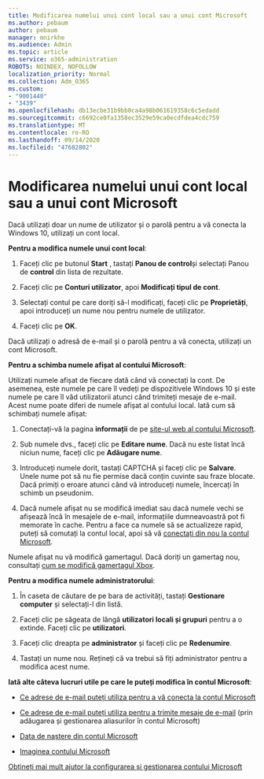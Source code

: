 ```yaml
---
title: Modificarea numelui unui cont local sau a unui cont Microsoft
ms.author: pebaum
author: pebaum
manager: mnirkhe
ms.audience: Admin
ms.topic: article
ms.service: o365-administration
ROBOTS: NOINDEX, NOFOLLOW
localization_priority: Normal
ms.collection: Adm_O365
ms.custom:
- "9001440"
- "3439"
ms.openlocfilehash: db13ecbe31b9bb0ca4a98b061619358c6c5edadd
ms.sourcegitcommit: c6692ce0fa1358ec3529e59ca0ecdfdea4cdc759
ms.translationtype: MT
ms.contentlocale: ro-RO
ms.lasthandoff: 09/14/2020
ms.locfileid: "47682802"
---
```

# <a name="change-the-name-of-a-local-account-or-a-microsoft-account"></a>Modificarea numelui unui cont local sau a unui cont Microsoft

Dacă utilizați doar un nume de utilizator și o parolă pentru a vă conecta la Windows 10, utilizați un cont local. 

**Pentru a modifica numele unui cont local**:

1. Faceți clic pe butonul **Start** , tastați **Panou de control**și selectați Panou de **control** din lista de rezultate.

2. Faceți clic pe **Conturi utilizator**, apoi **Modificați tipul de cont**.

3. Selectați contul pe care doriți să-l modificați, faceți clic pe **Proprietăți**, apoi introduceți un nume nou pentru numele de utilizator.

4. Faceți clic pe **OK**.

Dacă utilizați o adresă de e-mail și o parolă pentru a vă conecta, utilizați un cont Microsoft.

**Pentru a schimba numele afișat al contului Microsoft**:

Utilizați numele afișat de fiecare dată când vă conectați la cont. De asemenea, este numele pe care îl vedeți pe dispozitivele Windows 10 și este numele pe care îl văd utilizatorii atunci când trimiteți mesaje de e-mail. Acest nume poate diferi de numele afișat al contului local. Iată cum să schimbați numele afișat:

1. Conectați-vă la pagina **informații** de pe [site-ul web al contului Microsoft](https://account.microsoft.com/).

2. Sub numele dvs., faceți clic pe **Editare nume**. Dacă nu este listat încă niciun nume, faceți clic pe **Adăugare nume**. 

3. Introduceți numele dorit, tastați CAPTCHA și faceți clic pe **Salvare**. Unele nume pot să nu fie permise dacă conțin cuvinte sau fraze blocate. Dacă primiți o eroare atunci când vă introduceți numele, încercați în schimb un pseudonim.

4. Dacă numele afișat nu se modifică imediat sau dacă numele vechi se afișează încă în mesajele de e-mail, informațiile dumneavoastră pot fi memorate în cache. Pentru a face ca numele să se actualizeze rapid, puteți să comutați la contul local, apoi să vă [conectați din nou la contul Microsoft](https://account.microsoft.com/).

Numele afișat nu vă modifică gamertagul. Dacă doriți un gamertag nou, consultați [cum se modifică gamertagul Xbox](https://support.xbox.com/id-ID/account-management/change-xbox-live-gamertag).

**Pentru a modifica numele administratorului**:

1. În caseta de căutare de pe bara de activități, tastați **Gestionare computer** și selectați-l din listă.

2. Faceți clic pe săgeata de lângă **utilizatori locali și grupuri** pentru a o extinde. Faceți clic pe **utilizatori**.

3. Faceți clic dreapta pe **administrator** și faceți clic pe **Redenumire**.

4. Tastați un nume nou. Rețineți că va trebui să fiți administrator pentru a modifica acest nume.

**Iată alte câteva lucruri utile pe care le puteți modifica în contul Microsoft**:

- [Ce adrese de e-mail puteți utiliza pentru a vă conecta la contul Microsoft](https://support.microsoft.com/help/4026162)

- [Ce adrese de e-mail puteți utiliza pentru a trimite mesaje de e-mail](https://support.microsoft.com/help/12407) (prin adăugarea și gestionarea aliasurilor în contul Microsoft)

- [Data de naștere din contul Microsoft](https://support.microsoft.com/help/12411)

- [Imaginea contului Microsoft](https://support.microsoft.com/help/4026790)

[Obțineți mai mult ajutor la configurarea și gestionarea contului Microsoft](https://support.microsoft.com/hub/4294457/microsoft-account-help#manage-account)